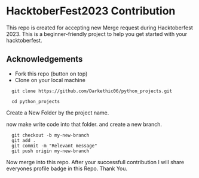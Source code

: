 
# HacktoberFest2023 Contribution 

This repo is created for accepting new Merge request during Hacktoberfest 2023. This is a beginner-friendly project to help you get started with your hacktoberfest.




## Acknowledgements

 - Fork this repo (button on top)
 - Clone on your local machine



```http
  git clone https://github.com/Darkethic06/python_projects.git
```


```http
  cd python_projects
```
Create a New Folder by the project name. 

now make write code into that folder. and create a new branch.


```http
  git checkout -b my-new-branch
  git add .
  git commit -m "Relevant message"
  git push origin my-new-branch
```

Now merge into this repo. 
After your successfull contribution I will share everyones profile badge in this Repo.
Thank You.
